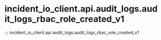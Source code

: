 # incident_io_client.api.audit_logs.audit_logs_rbac_role_created_v1

::: incident_io_client.api.audit_logs.audit_logs_rbac_role_created_v1
